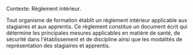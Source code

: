 Contexte: Règlement intérieur.

Tout organisme de formation établit un règlement intérieur applicable aux stagiaires et aux apprentis. Ce règlement constitue un document écrit qui détermine les principales mesures applicables en matière de santé, de sécurité dans l'établissement et de discipline ainsi que les modalités de représentation des stagiaires et apprentis.